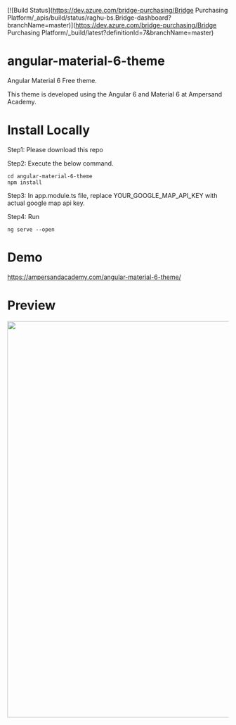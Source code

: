 [![Build Status](https://dev.azure.com/bridge-purchasing/Bridge Purchasing Platform/_apis/build/status/raghu-bs.Bridge-dashboard?branchName=master)](https://dev.azure.com/bridge-purchasing/Bridge Purchasing Platform/_build/latest?definitionId=7&branchName=master)
# angular-material-6-theme
Angular Material 6 Free theme. 

This theme is developed using the Angular 6 and Material 6 at Ampersand Academy. 

# Install Locally

Step1: Please download this repo

Step2: Execute the below command.


```
cd angular-material-6-theme
npm install
```

Step3: In app.module.ts file, replace YOUR_GOOGLE_MAP_API_KEY with actual google map api key.

Step4: Run 
```
ng serve --open
```

# Demo
https://ampersandacademy.com/angular-material-6-theme/

# Preview

<img src="dashboard.png" width="900px" height="">
